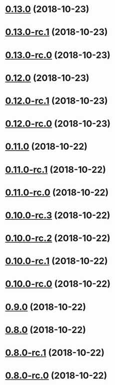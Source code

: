 <a name="0.13.0"></a>
# [0.13.0](https://github.com/ppprevost/test/compare/18.62.0...0.13.0) (2018-10-23)



<a name="0.13.0-rc.1"></a>
# [0.13.0-rc.1](https://github.com/ppprevost/test/compare/v0.12.0...v0.13.0-rc.1) (2018-10-23)



<a name="0.13.0-rc.0"></a>
# [0.13.0-rc.0](https://github.com/ppprevost/test/compare/v0.12.0...v0.13.0-rc.0) (2018-10-23)



<a name="0.12.0"></a>
# [0.12.0](https://github.com/ppprevost/test/compare/18.61.0...0.12.0) (2018-10-23)



<a name="0.12.0-rc.1"></a>
# [0.12.0-rc.1](https://github.com/ppprevost/test/compare/18.55.0...0.12.0-rc.1) (2018-10-23)



<a name="0.12.0-rc.0"></a>
# [0.12.0-rc.0](https://github.com/ppprevost/test/compare/18.55.0...0.12.0-rc.0) (2018-10-23)



<a name="0.11.0"></a>
# [0.11.0](https://github.com/ppprevost/test/compare/18.55.0...0.11.0) (2018-10-22)



<a name="0.11.0-rc.1"></a>
# [0.11.0-rc.1](https://github.com/ppprevost/test/compare/18.54.0...0.11.0-rc.1) (2018-10-22)



<a name="0.11.0-rc.0"></a>
# [0.11.0-rc.0](https://github.com/ppprevost/test/compare/18.54.0...0.11.0-rc.0) (2018-10-22)



<a name="0.10.0-rc.3"></a>
# [0.10.0-rc.3](https://github.com/ppprevost/test/compare/v0.10.0-rc.2...v0.10.0-rc.3) (2018-10-22)



<a name="0.10.0-rc.2"></a>
# [0.10.0-rc.2](https://github.com/ppprevost/test/compare/v0.10.0-rc.1...v0.10.0-rc.2) (2018-10-22)



<a name="0.10.0-rc.1"></a>
# [0.10.0-rc.1](https://github.com/ppprevost/test/compare/v0.9.0...v0.10.0-rc.1) (2018-10-22)



<a name="0.10.0-rc.0"></a>
# [0.10.0-rc.0](https://github.com/ppprevost/test/compare/v0.9.0...v0.10.0-rc.0) (2018-10-22)



<a name="0.9.0"></a>
# [0.9.0](https://github.com/ppprevost/test/compare/v0.8.0...v0.9.0) (2018-10-22)



<a name="0.8.0"></a>
# [0.8.0](https://github.com/ppprevost/test/compare/18.53.0...0.8.0) (2018-10-22)



<a name="0.8.0-rc.1"></a>
# [0.8.0-rc.1](https://github.com/ppprevost/test/compare/v0.7.0...v0.8.0-rc.1) (2018-10-22)



<a name="0.8.0-rc.0"></a>
# [0.8.0-rc.0](https://github.com/ppprevost/test/compare/v0.7.0...v0.8.0-rc.0) (2018-10-22)



